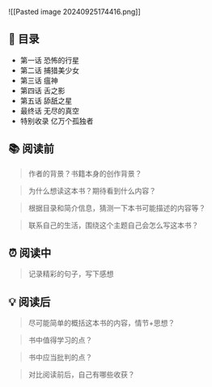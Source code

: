 ![[Pasted image 20240925174416.png]]
## 📑 目录
* 第一话 恐怖的行星  
* 第二话 捕猎美少女  
* 第三话 瘟神  
* 第四话 舌之影  
* 第五话 舔舐之星  
* 最终话 无尽的真空  
* 特别收录 亿万个孤独者
## 📚 阅读前
> 作者的背景？书籍本身的创作背景？

> 为什么想读这本书？期待看到什么内容？

> 根据目录和简介信息，猜测一下本书可能描述的内容等？

> 联系自己的生活，围绕这个主题自己会怎么写这本书？
## ⏰ 阅读中
> 记录精彩的句子，写下感想
##  💡 阅读后
> 尽可能简单的概括这本书的内容，情节+思想？

> 书中值得学习的点？

> 书中应当批判的点？

> 对比阅读前后，自己有哪些收获？ 
